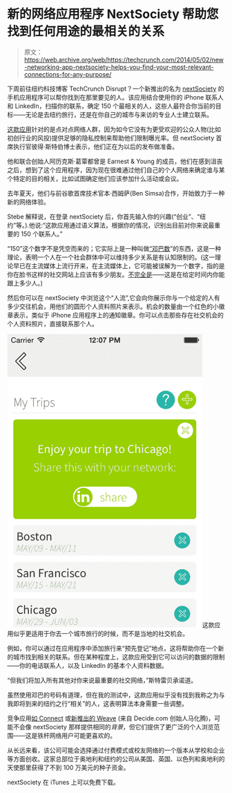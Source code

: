 # 新的网络应用程序 NextSociety 帮助您找到任何用途的最相关的关系 

> 原文：<https://web.archive.org/web/https://techcrunch.com/2014/05/02/new-networking-app-nextsociety-helps-you-find-your-most-relevant-connections-for-any-purpose/>

下周前往纽约科技博客 TechCrunch Disrupt？一个新推出的名为 [nextSociety](https://web.archive.org/web/20221209025721/http://nextsociety.com/) 的手机应用程序可以帮你找到在那里要见的人。该应用结合使用你的 iPhone 联系人和 LinkedIn，扫描你的联系，确定 150 个最相关的人，这些人最符合你当前的目标——无论是去纽约旅行，还是在你自己的城市与来访的专业人士建立联系。

[这款应用](https://web.archive.org/web/20221209025721/https://itunes.apple.com/app/nextsociety/id773534150)针对的是点对点网络人群，因为如今它没有为更受欢迎的公众人物(比如初创行业的风投)提供足够的隐私控制来帮助他们限制曝光率。但 nextSociety 首席执行官彼得·斯特伯博士表示，他们正在为以后的发布做准备。

他和联合创始人阿历克斯·葛覃都曾是 Earnest & Young 的成员，他们在感到沮丧之后，想到了这个应用程序，因为现在很难通过他们自己的个人网络来确定谁与某个特定的目的相关，比如试图确定他们应该参加什么活动或会议。

去年夏天，他们与前谷歌首席技术官本·西姆萨(Ben Simsa)合作，开始致力于一种新的网络体验。

Stebe 解释说，在登录 nextSociety 后，你首先输入你的兴趣(“创业”、“纽约”等。).他说:“这款应用通过语义算法，根据你的情况，识别出目前对你来说最重要的 150 个联系人。”

“150”这个数字不是凭空而来的；它实际上是一种叫做[“邓巴数](https://web.archive.org/web/20221209025721/http://en.wikipedia.org/wiki/Dunbar's_number)”的东西，这是一种理论，表明一个人在一个社会群体中可以维持多少关系是有认知限制的。(这一理论早已在主流媒体上流行开来，在主流媒体上，它可能被误解为一个数字，指的是你在脸书这样的社交网站上应该有多少朋友。[不完全是](https://web.archive.org/web/20221209025721/http://www.lifewithalacrity.com/2004/03/the_dunbar_numb.html)——这是在给定时间内你能跟上多少人。)

然后你可以在 nextSociety 中浏览这个“人流”,它会向你展示你与一个给定的人有多少交往机会，用他们的圆形个人资料照片来表示。机会的数量由一个红色的小徽章表示，类似于 iPhone 应用程序上的通知徽章。你可以点击那些存在社交机会的个人资料照片，直接联系那个人。

![small_gsw](img/3046873d58b627eeb6bf155637712c6e.png)这款应用似乎更适用于你去一个城市旅行的时候，而不是当地的社交机会。

例如，你可以通过在应用程序中添加旅行来“预先登记”地点，这将帮助你在一个新的城市找到相关的联系。但在某种程度上，这款应用受到它可以访问的数据的限制——你的电话联系人，以及 LinkedIn 的基本个人资料数据。

“但我们将加入所有其他对你来说最重要的社交网络，”斯特雷贝承诺道。

虽然使用邓巴的号码有道理，但在我的测试中，这款应用似乎没有找到我称之为与我即将到来的纽约之行“相关”的人，这表明算法本身需要一些调整。

竞争应用[如 Connect](https://web.archive.org/web/20221209025721/https://beta.techcrunch.com/2014/02/25/connect-debuts-a-living-address-book-that-maps-your-nearby-friends/) 或[新推出的 Weave](https://web.archive.org/web/20221209025721/https://beta.techcrunch.com/2014/05/01/brian-ma-weave/) (来自 Decide.com 创始人马化腾)，可能不会像 nextSociety 那样提供相同的*背景*，但它们提供了更广泛的个人浏览范围——这是铁杆网络用户可能更喜欢的。

从长远来看，该公司可能会选择通过付费模式或校友网络的一个版本从学校和企业等方面创收。这家总部位于奥地利和纽约的公司从美国、英国、以色列和奥地利的天使那里获得了不到 100 万美元的种子资金。

nextSociety 在 iTunes 上可以免费下载。